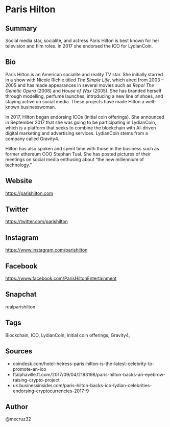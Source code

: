 # Paris Hilton

## Summary
Social media star, socialite, and actress Paris Hilton is best known for her television and film roles. In 2017 she endorsed the ICO for LydianCoin. 

## Bio
Paris Hilton is an American socialite and reality TV star. She initially starred in a show with Nicole Richie titled *The Simple Life*, which aired from 2003 – 2005 and has made appearances in several movies such as *Repo! The Genetic Opera* (2008) and *House of Wax* (2005). She has branded herself through modelling, perfume launches, introducing a new line of shoes, and staying active on social media. These projects have made Hilton a well-known businesswoman.

In 2017, Hilton began endorsing ICOs (initial coin offerings). She announced in September 2017 that she was going to be participating in LydianCoin, which is a platform that seeks to combine the blockchain with AI-driven digital marketing and advertising services. LydianCoin stems from a company called Gravity4.

Hilton has also spoken and spent time with those in the business such as former ethereum COO Stephan Tual. She has posted pictures of their meetings on social media enthusing about “the new millennium of technology.”

## Website
https://parishilton.com

## Twitter
https://twitter.com/parishilton

## Instagram
https://www.instagram.com/parishilton

## Facebook
https://www.facebook.com/ParisHiltonEntertainment

## Snapchat
realparishilton

## Tags
Blockchain, ICO, LydianCoin, initial coin offerings, Gravity4,

## Sources
- coindesk.com/hotel-heiress-paris-hilton-is-the-latest-celebrity-to-promote-an-ico
- ftalphaville.ft.com/2017/09/04/2193198/paris-hilton-backs-an-eyebrow-raising-crypto-project
- uk.businessinsider.com/paris-hilton-backs-ico-lydian-celebrities-endorsing-cryptocurrencies-2017-9

## Author
@mecruz32

